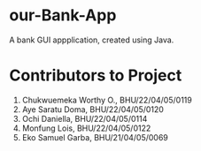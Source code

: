 # our-Bank-App
A bank GUI appplication, created using Java.

# Contributors to Project
1. Chukwuemeka Worthy O., BHU/22/04/05/0119
2. Aye Saratu Doma, BHU/22/04/05/0120
3. Ochi Daniella, BHU/22/04/05/0114
4. Monfung Lois, BHU/22/04/05/0122
5. Eko Samuel Garba, BHU/21/04/05/0069
